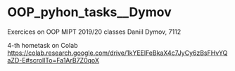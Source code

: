 # OOP_pyhon_tasks__Dymov
Exercices on OOP MIPT 2019/20 classes
Daniil Dymov, 7112

4-th hometask on Colab https://colab.research.google.com/drive/1kYEElFeBkaX4c7JyCy6zBsFHvYQaZD-E#scrollTo=Fa1ArB7Z0qoX
